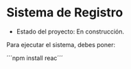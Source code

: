 <h1> Sistema de Registro </h1>

- Estado del proyecto: En construcción.

Para ejecutar el sistema, debes poner:

´´´npm install reac´´´
